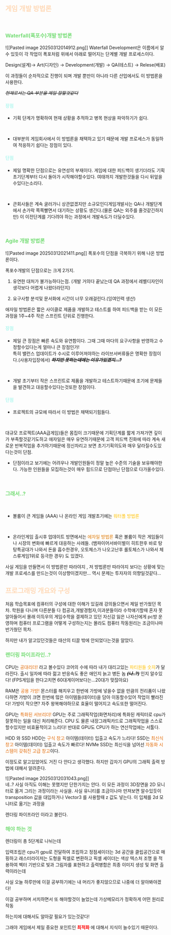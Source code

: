 ## <font color="#ffdab9">게임 개발 방법론</font>
<br>

### <font color="#77dd77">Waterfall(폭포수)개발 방법론</font><br>

![[Pasted image 20250312014912.png]]
Waterfall Development은 이름에서 알 수 있듯이 각 작업이 폭포처럼
위에서 아래로 떨어지는 단계별 개발 프로세스이다.

Design(설계)-> Art(디자인) -> Development(개발) -> QA(테스트) -> Relese(배포)

이 과정들이 순차적으로 진행이 되며 개발 뿐만이 아니라 다른 산업에서도
이 방법론을 사용한다.

*~~현재로서는 QA 부분을 제일 잘할것같다~~*

#### <font color="#b2f7ef">장점</font>

- 기획 단계가 명확하여 현재 상황을 추적하고 병목 현상을 파악하기가 쉽다.
<br>

- 대부분의 게임회사에서 이 방법론을 채택하고 있기 때문에 
	개발 프로세스가 동일하여 적응하기 쉽다는 장점이 있다.

#### <font color="#b2f7ef">단점</font>

- 제일 명확한 단점으로는 유연성의 부재이다.
  게임에 대한 피드백이 생기더라도 기획초기단계부터 다시 돌아가 시작해야할수있다.
  여태까지 개발한것들을 다시 뒤엎을수있다는소리다.

<br>

- 큰회사들은 계속 굴러가니 상관없겠지만 소규모인디게임개발사는 QA나 개발단계에서
  손가락 쪽쪽빨면서 대기하는 상황도 생긴다.(물론 QA는 외주를 줄것같긴하지만)
  이 이전단계를 기다려야 하는 과정에서 개발속도가 더딜수있다.
<br>

### <font color="#77dd77">Agile 개발 방법론</font><br>

![[Pasted image 20250312021411.png]]
폭포수의 단점을 극복하기 위해 나온 방법론이다.

폭포수개발의 단점으로는 크게 2가지.
1. 유연한 대처가 불가능하다는점. (개발 거의다 끝났는데 QA 과정에서 레벨디자인이 생각보다 어렵게 나왔더라던지) <br>


2. 요구사항 분석및 문서화에 시간이 너무 오래걸린다.(잉여인력 생산)

애자일 방법론은 짧은 사이클로 제품을 개발하고 테스트를 하여 피드백을 받는 이 모든 과정을 1주~4주 작은 스프린트 단위로 진행한다.

#### <font color="#b2f7ef">장점</font>
- 제일 큰 장점은 빠른 속도와 유연함이다. 그때 그때 마다의 요구사항을 반영하고 수정할수있다는게 얼마나 큰 장점인가!<br>
  특히 밸런스 업데이트가 수시로 이루어져야하는 라이브서버류들은 명확한 장점이다.(사용자입장에서) ***~~하지만 못하는데에는 이유가있겠지...?~~*** 
<br>


- 개발 초기부터 작은 스프린트로 제품을 개발하고 테스트하기때문에 조기에 문제들을 발견하고 대응할수있다는것또한 장점이다.
#### <font color="#b2f7ef">단점</font>
- 프로젝트의 규모에 따라서 이 방법은 채택되기힘들다.
<br>

  대규모 프로젝트(AAA급게임)들은 몸집이 크기때문에 기획단계를 짧게 가져가면 
  깊이가 부족할것같기도하고 애자일은 매우 유연하기때문에 고객 피드백 진화에 따라 계속 새로운 반복작업을 추가하기때문에 정신차리고 보면 초기기획의도와 매우 달라질수도있다는것이 단점.<br>


- 단점이라고 보기에는 어려우나 개발인원들이 정말 높은 수준의 기술을 보유해야한다.
  가능한 인원들을 모집하는것이 매우 힘드므로 단점아닌 단점으로 다가올수있다.
<br>

### <font color="#77dd77">그래서..?</font>
<br>

- 볼륨이 큰 게임들 (AAA) 나 온라인 게임 개발초기에는 <font color="#ffc000">워터폴 방법론</font>
<br>


- 온라인게임 출시후 업데이트 방면에서는 <font color="#de7802">에자일 방법론</font>
  혹은 볼륨이 작은 게임들이나 시장의 변화에 빠르게 대응하는 사례들.
  (뱀파이어서바이벌이 히트한후 바로 탕탕특공대가 나와서 돈을 흡수한경우,
   오토체스가 나오고난후 롤토체스가 나와서 체스류게임1위로 등극한 경우)
  도 있겠다.



사실 게임을 만들면서 이 방법론만 따라야지 , 저 방법론만 따라야지 보다는 상황에 맞는 
개발 프로세스를 만드는것이 이상향이겠지만... 역시 문제는 투자자의 의향일것같다...


## <font color="#ffdab9">프로그래밍 개요와 구성</font><br>

처음 학습목표에 컴퓨터의 구성에 대한 이해가 있길래 강의들으면서 제일 반가웠던 목차.
학원을 다니며 다른분들 다 컴공과,개발경험자,이과분들이라 수학얘기할때
혼자 못알아들어서 몰래 이득우의 게임수학을 결제하고 있던 자신감 잃은 나자신에게
pc방 운영하며 컴퓨터 프로그램을 어떻게 구성하는지는 몰라도 컴퓨터 작동원리는
조금이나마 반가웠던 목차.

하지만 내가 알고있던것들은 태산의 티끌 밖에 안되었다는것을 알았다.

### <font color="#77dd77">랜더링 파이프라인..?</font><br>

CPU는 <font color="#e36c09">공대리더!</font> 라고 볼수있다
코어의 수에 따라 내가 대리고있는 <font color="#ffc000">파티원들 숫자</font>가 달라진다.
출시 일자에 따라 젊고 반응속도 좋은 애인지 
늙고 병든 놈 ~~***(나..?)***~~ 인지 알수있다! (FPS게임을 한다고치면 60대게이머보다는...20대가 맞잖아요)


RAM은 <font color="#e36c09">공용 가방!</font>
몬스터를 해치우고 한번에 가방에 넣을수 없을 만큼의 전리품이 나왔다하면
가방이 크면 한번에 많은 아이템들(데이터)을 담아 이동할수있어 작업이 빨라진다!
가방이 작으면? 자주 왕복해야하므로 효율이 떨어지고 속도또한 떨어진다.

GPU는 <font color="#e36c09">특화된 서브리더!</font>
GPU는 주로 그래픽작업(화면처리)에 특화된 캐릭터로 cpu가 잘못하는 일을 대신 처리해준다.
CPU 도 물론 내장그래픽카드로 그래픽작업을 스스로 할수있지만 비효율적이고 느리다! 
반대로 GPU도 CPU가 하는 연산작업에는 서툴다.

HDD 와 SSD
HDD는 <font color="#e36c09">구식 창고</font> 아이템(데이터) 입출고 속도가 느리다!
SSD는 <font color="#e36c09">최신식 창고</font> 아이템(데이터) 입출고 속도가 빠르다!
NVMe SSD는 최신식을 넘어선 <font color="#e36c09">자동화 시스템이 갖춰진 고급 창고</font>이다.


이정도로 알고있었어도 거진 다 안다고 생각했다.
하지만 갑자기 GPU의 그래픽 출력 방법에 대해서 알려준다.<br>

![[Pasted image 20250312031043.png]]
<br>
네..? 사실 아직도 이해는 못했지만 단한가지는 안다.
이 모든 과정이 3D장면을 2D 모니터로 옮겨 그리는 과정이라는 사실을.
사실 유니티를 조금이나마 만져보면 알수있듯이 transposition 값을 대입하거나 
Vector3 를 사용할때 z 값도 넣는다. 이 입체를 2d 모니터로 옮기는 과정을 

렌더링 파이프라인 이라고 불린다. 

### <font color="#77dd77">해야 하는 것</font><br>

렌더링이 총 5단계로 나뉘는데 

입력조립은 cpu가 gpu로 전달하여 조립하고
정점셰이더는 3d 공간을 클립공간으로 매핑하고
래스터라이저는 도형을 픽셀로 변환하고
픽셸 셰이더는 색상 텍스처 조명 을 적용하여 벡터 기반으로 빛과 그림자를 표현하고
출력병합은 최종 이미지 생성 및 화면 출력이라는데

사실 오늘 하루만에 이걸 공부하기에는 내 머리가 좋지않으므로 나중에 더 알아봐야겠다! 

이걸 공부하며 서치하면서 또 해야할것이 늘었는데 가상메모리가 정확하게 어떤 원리로 작동

하는지에 대해서도 알아갈 필요가 있는것같다! 

그래야 게임에서 제일 중요한 포인트인 **<font color="#ff0000">최적화</font>** 에 대해서 지식이 늘수있기 때문이다.







